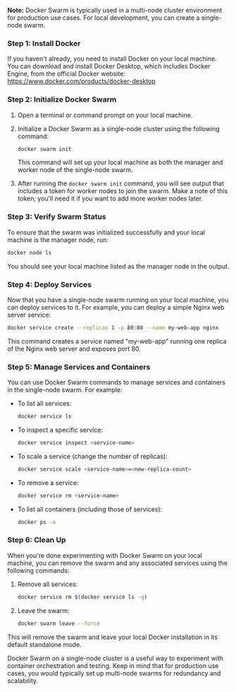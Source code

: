 **Note:** Docker Swarm is typically used in a multi-node cluster environment for production use cases. For local development, you can create a single-node swarm.

### Step 1: Install Docker

If you haven't already, you need to install Docker on your local machine. You can download and install Docker Desktop, which includes Docker Engine, from the official Docker website: https://www.docker.com/products/docker-desktop

### Step 2: Initialize Docker Swarm

1. Open a terminal or command prompt on your local machine.

2. Initialize a Docker Swarm as a single-node cluster using the following command:

   ```bash
   docker swarm init
   ```

   This command will set up your local machine as both the manager and worker node of the single-node swarm.

3. After running the `docker swarm init` command, you will see output that includes a token for worker nodes to join the swarm. Make a note of this token; you'll need it if you want to add more worker nodes later.

### Step 3: Verify Swarm Status

To ensure that the swarm was initialized successfully and your local machine is the manager node, run:

```bash
docker node ls
```

You should see your local machine listed as the manager node in the output.

### Step 4: Deploy Services

Now that you have a single-node swarm running on your local machine, you can deploy services to it. For example, you can deploy a simple Nginx web server service:

```bash
docker service create --replicas 1 -p 80:80 --name my-web-app nginx
```

This command creates a service named "my-web-app" running one replica of the Nginx web server and exposes port 80.

### Step 5: Manage Services and Containers

You can use Docker Swarm commands to manage services and containers in the single-node swarm. For example:

- To list all services:

  ```bash
  docker service ls
  ```

- To inspect a specific service:

  ```bash
  docker service inspect <service-name>
  ```

- To scale a service (change the number of replicas):

  ```bash
  docker service scale <service-name>=<new-replica-count>
  ```

- To remove a service:

  ```bash
  docker service rm <service-name>
  ```

- To list all containers (including those of services):

  ```bash
  docker ps -a
  ```

### Step 6: Clean Up

When you're done experimenting with Docker Swarm on your local machine, you can remove the swarm and any associated services using the following commands:

1. Remove all services:

   ```bash
   docker service rm $(docker service ls -q)
   ```

2. Leave the swarm:

   ```bash
   docker swarm leave --force
   ```

This will remove the swarm and leave your local Docker installation in its default standalone mode.

Docker Swarm on a single-node cluster is a useful way to experiment with container orchestration and testing. Keep in mind that for production use cases, you would typically set up multi-node swarms for redundancy and scalability.
